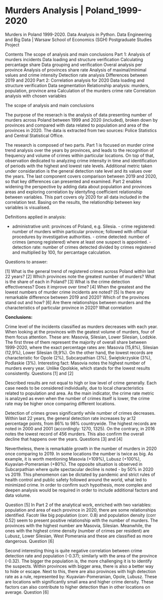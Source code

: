 # Murders Analysis | Poland_1999-2020
Murders in Poland 1999-2020. Data Analysis in Python.
Data Engineering and Big Data | Warsaw School of Economics (SGH)
Postgraduate Studies Project

Contents
The scope of analysis and main conclusions
Part 1: Analysis of murders incidents
Data loading and structure verification
Calculating percantage share
Data grouping and verification
Overal analysis per province
Analysis of provinces share rate
Analysis of maximal/minimal values and crime intensity
Detection rate analysis
Differences between 2019 and 2020
Part 2: Correlation analysis for 2020
Data loading and structure verification
Data segmentation
Relationship analysis: murders, population, province area
Calculation of the murders crime rate
Correlation analysis with chosen variables

The scope of analysis and main conclusions

The purpose of the reserach is the analysis of data presenting number of murders across Poland between 1999 and 2020 (included), broken down by provinces and compared with data related to population and area of the provinces in 2020. The data is extracted from two sources: Police Statistics and Central Statistical Office.

The research is composed of two parts. Part 1 is focused on murder crime trend analysis over the years by provinces, and leads to the recognition of frequency and volume of crimes within particular locations. On top of that, observation dedicated to analyzing crime intensity in time and identification of periods with the highest and lowest rate levels. Additional metric taken under considaration is the general detection rate level and its values over the years. The last component covers comparison between 2019 and 2020, so that key differences can presented and examined. Part 2 enables widening the perspective by adding data about population and provinces areas and exploring correlation by identyfing coefficient relationship between variables. This part covers oly 2020 for all data included in the correlation test. Basing on the results, the relationdhip between key variables is visualised.


Definitions applied in analysis:

- administrative unit: provinces of Poland, e.g. Silesia. - crime registered: number of murders within particular province; followed with official procedures by investigative authorities. - crime detected: number of crimes (among registered) where at least one suspect is appointed. - detection rate: number of crimes detected divided by crimes registered and multiplied by 100, for percantage calculation.

Questions to answer:

[1] What is the general trend of registered crimes across Poland within last 22 years?
[2] Which provinces note the greatest number of murders? What is the share of each in Poland?
[3] What is the crime detection effectiveness? Does it improve over time?
[4] When the greatest and the lowest numbers of murder crime incidents are noted?
[5] Is there any remarkable difference between 2019 and 2020? Which of the provinces stand out and how?
[6] Are there relationships between murders and the characteristics of particular province in 2020? What correlation

<b>Conclusions:</b>

Crime level of the incidents classified as murders decreases with each year. When looking at the provinces with the geatest volume of murders, four of them focus attention. These are: Masovia, Silesian, Lower Silesian, Lodzkie. The first three of them represent the majority of overall share between 1999-2020, where the exact percentage rates are: Masovia (15,8%), Silesian (12,9%), Lower Silesian (9,9%). On the other hand, the lowest records are characteristic for Opole (2%), Subcarpathian (3%), Świętokrzyskie (3%), Podlaskie (3%). Interesting fact: Masovia notes the highest number of murders every year. Unlike Opolskie, which stands for the lowest results consistently.
Questions [1] and [2]

Described results are not equal to high or low level of crime generally. Each case needs to be considered individually, due to local characteristics related to population and area. As the main indicator, the crime rate metric is analzyed as even when the number of crimes itself is lower, the crime rate may be higher once comparing different locations.

Detection of crimes grows significantly while number of crimes decreases. Within last 22 years, the general detection rate increases by ar.12 percentage points, from 86% to 98% countrywide. The highest records are noted in 2000 and 2001 (accordingly: 1270, 1325). On the contrary, in 2016 notes the lowest record of 456 murders. This also confirm the overall decline that happens over the years.
Questions [3] and [4]

Nevertheless, there is remarkable growth in the number of murders in 2020 once comparing to 2019. In some locations the number is twice as big. As example, it is worth mentioning Masovia (+109%), Lubusz (+100%), Kuyavian-Pomeranian (+80%). The opposite situation is observed in Subcarpathian where quite spectacular decline is noted - by 50% in 2020 vs 2019. This phenomenon can be dictated by pandemic and strict rules of health control and public safety followed around the world, what led to minimized crime. In order to confirm such hypothesis, more complex and deepen analysis would be required in order to include additional factors and data volume.

Question [5]
In Part 2 of the analytical work, enriched with two variables: population and area of each province in 2020, there are some relationships identified. Facotr like big population (corr. 0.8) and population density (corr 0.52) seem to present positive relationship with the number of murders. The provinces with the highest number are Masovia, Silesian. Meanwhile, the ones with the highest crime density (number of crimes per resident) are Lubusz, Lower Silesian, West Pomerania and these are classified as more dangerous.
Question [6]

Second interesting thing is quite negative correlation between crime detection rate and population (-0.37); similarly with the area of the province (-0.32). The bigger the population is, the more challenging it is to identify the suspects. Within provinces with bigger area, there is also a better way to hide or escape. Next to this, there are also provinces with high detection rate as a rule, represented by: Kuyavian-Pomeranian, Opole, Lubusz. These are locations with significantly small area and higher crime density. These factors can also contribute to higher detection than in other locations on average.
Question [6]
